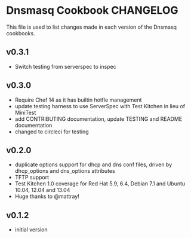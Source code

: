 # Dnsmasq Cookbook CHANGELOG

This file is used to list changes made in each version of the Dnsmasq cookbooks.

## v0.3.1

- Switch testing from serverspec to inspec

## v0.3.0

- Require Chef 14 as it has builtin hotfle management
- update testing harness to use ServerSpec with Test Kitchen in lieu of MiniTest
- add CONTRIBUTING documentation, update TESTING and README documentation
- changed to circleci for testing

## v0.2.0

- duplicate options support for dhcp and dns conf files, driven by dhcp_options and dns_options attributes
- TFTP support
- Test Kitchen 1.0 coverage for Red Hat 5.9, 6.4, Debian 7.1 and Ubuntu 10.04, 12.04 and 13.04
- Huge thanks to @mattray!

## v0.1.2

- initial version
